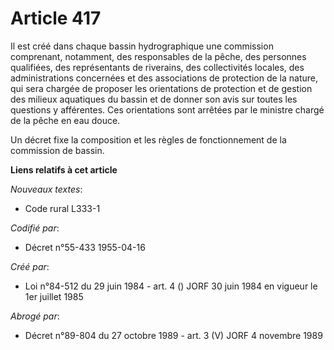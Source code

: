 # Article 417

Il est créé dans chaque bassin hydrographique une commission comprenant, notamment, des responsables de la pêche, des
personnes qualifiées, des représentants de riverains, des collectivités locales, des administrations concernées et des
associations de protection de la nature, qui sera chargée de proposer les orientations de protection et de gestion des
milieux aquatiques du bassin et de donner son avis sur toutes les questions y afférentes. Ces orientations sont arrêtées par
le ministre chargé de la pêche en eau douce.

Un décret fixe la composition et les règles de fonctionnement de la commission de bassin.

**Liens relatifs à cet article**

_Nouveaux textes_:

  - Code rural L333-1

_Codifié par_:

  - Décret n°55-433 1955-04-16

_Créé par_:

  - Loi n°84-512 du 29 juin 1984 - art. 4 () JORF 30 juin 1984 en vigueur le 1er juillet 1985

_Abrogé par_:

  - Décret n°89-804 du 27 octobre 1989 - art. 3 (V) JORF 4 novembre 1989
